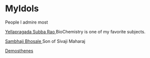 # MyIdols
People I admire most




<a href="https://en.wikipedia.org/wiki/Yellapragada_Subbarow"> Yellapragada Subba Rao </a>
BioChemistry is one of my favorite subjects.

<a href="https://en.wikipedia.org/wiki/Sambhaji"> Sambhaji Bhosale </a> 
Son of Sivaji Maharaj

<a href="https://en.wikipedia.org/wiki/Demosthenes">Demosthenes</a>
